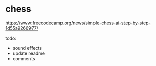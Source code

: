 # chess

https://www.freecodecamp.org/news/simple-chess-ai-step-by-step-1d55a9266977/


todo:
- sound effects
- update readme
- comments
